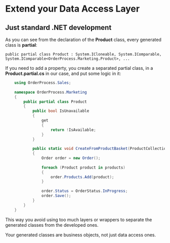 # Extend your Data Access Layer

## Just standard .NET development

As you can see from the declaration of the **Product** class, every generated class is **partial**:

    public partial class Product : System.ICloneable, System.IComparable, System.IComparable<OrderProcess.Marketing.Product>, ...

If you need to add a property, you create a separated partial class, in a **Product.partial.cs** in our case, and put some logic in it:

```csharp
    using OrderProcess.Sales;
    
    namespace OrderProcess.Marketing
    {
        public partial class Product
        {
            public bool IsUnavailable
            {
                get
                {
                    return !IsAvailable;
                }
            }
    
            public static void CreateFromProductBasket(ProductCollection products)
            {
                Order order = new Order();
    
                foreach (Product product in products)
                {
                    order.Products.Add(product);
                }
    
                order.Status = OrderStatus.InProgress;
                order.Save();
            }
        }
    }
```

This way you avoid using too much layers or wrappers to separate the generated classes from the developed ones.

Your generated classes are business objects, not just data access ones.